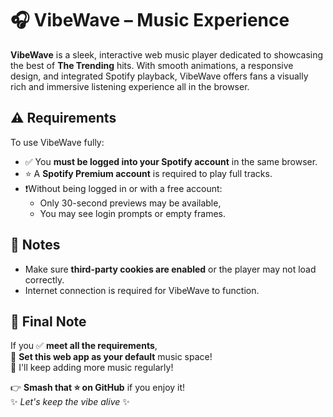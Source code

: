 # 🎧 VibeWave –  Music Experience

**VibeWave** is a sleek, interactive web music player dedicated to showcasing the best of **The Trending** hits. With smooth animations, a responsive design, and integrated Spotify playback, VibeWave offers fans a visually rich and immersive listening experience all in the browser.

## ⚠️ Requirements

To use VibeWave fully:

- ✅ You **must be logged into your Spotify account** in the same browser.
- ⭐️ A **Spotify Premium account** is required to play full tracks.
- ❗️Without being logged in or with a free account:
  - Only 30-second previews may be available,
  - You may see login prompts or empty frames.


## 📌 Notes

- Make sure **third-party cookies are enabled** or the player may not load correctly.
- Internet connection is required for VibeWave to function.

## 🚀 Final Note

If you ✅ **meet all the requirements**,  
🌟 **Set this web app as your default** music space!  
🎵 I'll keep adding more music regularly!

👉 **Smash that ⭐️ on GitHub** if you enjoy it!  
✨ _Let's keep the vibe alive_ ✨
